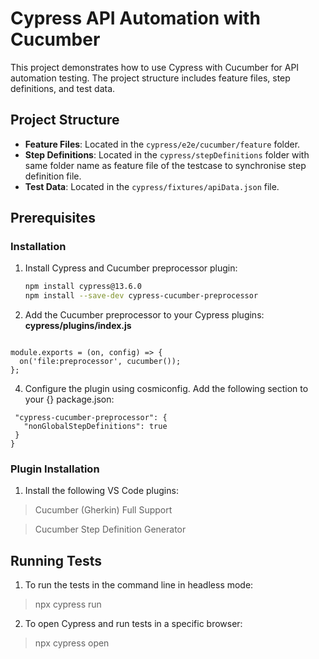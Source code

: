 # Cypress API Automation with Cucumber

This project demonstrates how to use Cypress with Cucumber for API automation testing. The project structure includes feature files, step definitions, and test data.

## Project Structure

- **Feature Files**: Located in the `cypress/e2e/cucumber/feature` folder.
- **Step Definitions**: Located in the `cypress/stepDefinitions` folder with same folder name as feature file of the testcase to synchronise step definition file.
- **Test Data**: Located in the `cypress/fixtures/apiData.json` file.

## Prerequisites

### Installation

1. Install Cypress and Cucumber preprocessor plugin:

   ```bash
   npm install cypress@13.6.0
   npm install --save-dev cypress-cucumber-preprocessor
   ```


3. Add the Cucumber preprocessor to your Cypress plugins:
**cypress/plugins/index.js**

  ```const cucumber = require('cypress-cucumber-preprocessor').default;

  module.exports = (on, config) => {
    on('file:preprocessor', cucumber());
  };
```

4. Configure the plugin using cosmiconfig. Add the following section to your
 {} package.json:
 ```{
  "cypress-cucumber-preprocessor": {
    "nonGlobalStepDefinitions": true
  }
}
```

### Plugin Installation

1. Install the following VS Code plugins:
> Cucumber (Gherkin) Full Support

> Cucumber Step Definition Generator

## Running Tests

1. To run the tests in the command line in headless mode:
> npx cypress run
2. To open Cypress and run tests in a specific browser:
 >npx cypress open



